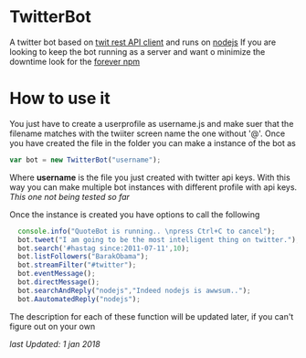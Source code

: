 # TwitterBot
A twitter bot based on [twit rest API client](https://github.com/ttezel/twit) and runs on [nodejs](https://nodejs.org/en/)
If you are looking to keep the bot running as a server and want o minimize the downtime look for the [forever npm](https://www.npmjs.com/package/forever)


# How to use it
You just have to create a userprofile as username.js and make suer that the filename matches with the twiiter screen name the one without '@'. Once you have created the file in the folder you can make a instance of the bot as

``` javascript 
var bot = new TwitterBot("username");
```

Where **username** is the file you just created with twitter api keys. With this way you can make multiple bot instances with different profile with api keys. *This one not being tested so far*

Once the instance is created you have options to call the following
``` javascript
  console.info("QuoteBot is running.. \npress Ctrl+C to cancel");
  bot.tweet("I am going to be the most intelligent thing on twitter.");
  bot.search('#hastag since:2011-07-11',10);
  bot.listFollowers("BarakObama");
  bot.streamFilter("#twitter");
  bot.eventMessage();
  bot.directMessage();
  bot.searchAndReply("nodejs","Indeed nodejs is awwsum..");
  bot.AautomatedReply("nodejs");
```
The description for each of these function will be updated later, if you can't figure out on your own


*last Updated: 1 jan 2018*
